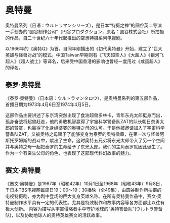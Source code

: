 # 奥特曼

奥特曼系列（日语：ウルトラマンシリーズ），是日本“特摄之神”的圆谷英二导演一手创办的“圆谷制作公司”（円谷プロダクション，原名：圆谷株式会社）所拍摄的作品，自二十世纪六十年代起推出的空想特摄系列电视剧。

以1966年的《奥特Q》为首，自同年刚播出的《初代奥特曼》开始，建立了“巨大英雄与怪兽对战”的模式。中国Taiwan早期则有《飞天超空人》《大超人》《银河飞超人》《超人战士》等译名，后来受中国香港的影响也曾经一度用过《咸蛋超人》的译名。

## 泰罗·奥特曼

《泰罗·奥特曼》（日本语：ウルトラマンタロウ），是奥特曼系列的第五部作品，首播日期为1973年4月6日至1974年4月5日。

这部作品主要讲述了东京湾突然出现了食油超兽多林卡，青年东光太郎挺身而出，孤身奋战将超兽赶走，他的勇敢机智赢得了宇宙科学警备队ZAT的队长朝日奈勇太郎的赞赏，也赢得了化身绿婆婆的奥特之母的认可。于是他被邀请加入了宇宙科学警备队ZAT，又被奥特之母赋予了能够变身为泰罗的奥特徽章，在第一次与怪兽阿斯托罗姆斯的战斗中，献出了生命，这时奥特五兄弟将东光太郎带入了另一个空间并与奥特之母一起把泰罗的生命给予了东光太郎。我们的主角泰罗就因此诞生了。作为一个有亲生父母的角色，也表现了这部现代科幻故事的魅力。

## 赛文·奥特曼

《赛文·奥特曼》是1967年（昭和42年）10月1日至1968年（昭和43年）9月8日，于日本TBS电视网毎周日19：00～19：30播映（全49集），由圆谷制作所拍摄的电视特摄剧，亦为剧中登场的巨大变身英雄名称。在所有奥特曼作品中，赛文·奥特曼制作水平具有一定的代表性。尤其是特效制作和故事内容等各方面都比以往有极大创新。
内容为描写从宇宙侵略者手中守护地球的“奥特警备队”(ウルトラ警备队)，以及协助地球人的奥特英雄赛文的活跃故事。
